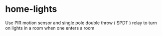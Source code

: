 # home-lights
Use PIR motion sensor and single pole double throw ( SPDT ) relay to turn on lights in a room when one enters a room

